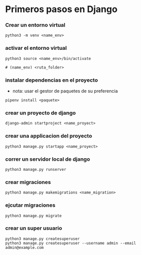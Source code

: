 # Primeros pasos en Django

### Crear un entorno virtual
```
python3 -m venv <name_env>
```

### activar el entorno virtual
```
python3 source <name_env>/bin/activate

# (name_env) <ruta_folder>
```


### instalar dependencias en el proyecto
- nota: usar el gestor de paquetes de su preferencia
```
pipenv install <paquete>
```


### crear un proyecto de django
```
django-admin startproject <name_proyect>
```

### crear una applicacion del proyecto
```
python3 manage.py startapp <name_proyect>
```

### correr un servidor local de django
```
python3 manage.py runserver
```

### crear migraciones
```
python3 manage.py makemigrations <name_migration>
```

### ejcutar migraciones
```
python3 manage.py migrate
```

### crear un super usuario
```
python3 manage.py createsuperuser
python3 manage.py createsuperuser --username admin --email admin@example.com
```